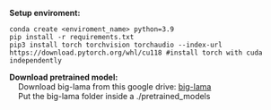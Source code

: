 **Setup enviroment:**
```
conda create <enviroment_name> python=3.9
pip install -r requirements.txt
pip3 install torch torchvision torchaudio --index-url https://download.pytorch.org/whl/cu118 #install torch with cuda independently 
```
**Download pretrained model:** <br>
 &nbsp;&nbsp;&nbsp;&nbsp;Download big-lama from this google drive: [big-lama](https://drive.google.com/drive/folders/1wpY-upCo4GIW4wVPnlMh_ym779lLIG2A?usp=sharing) <br>
 &nbsp;&nbsp;&nbsp;&nbsp;Put the big-lama folder inside a ./pretrained_models
